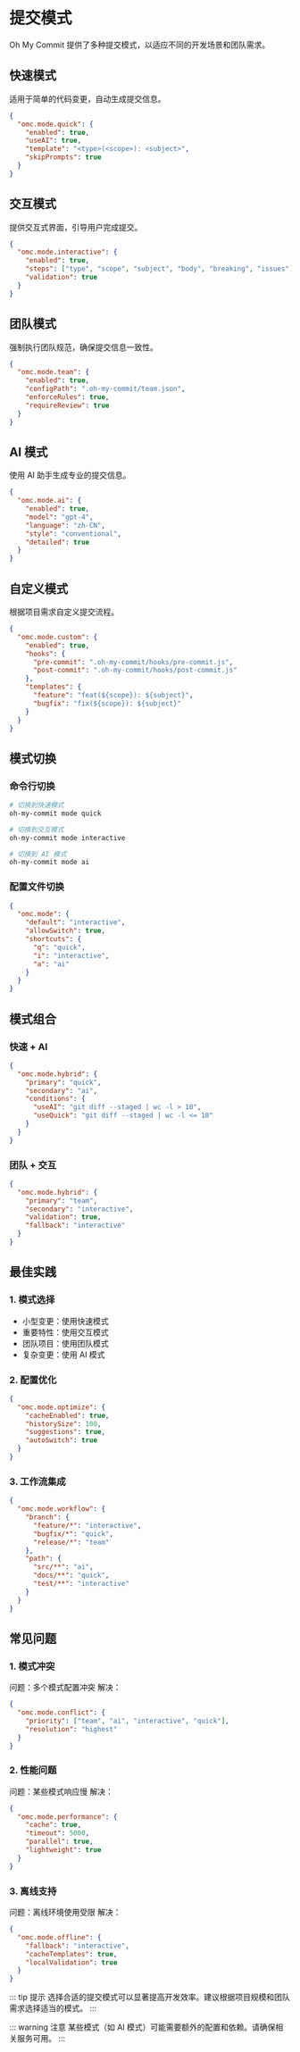 # 提交模式

Oh My Commit 提供了多种提交模式，以适应不同的开发场景和团队需求。

## 快速模式

适用于简单的代码变更，自动生成提交信息。

```json
{
  "omc.mode.quick": {
    "enabled": true,
    "useAI": true,
    "template": "<type>(<scope>): <subject>",
    "skipPrompts": true
  }
}
```

## 交互模式

提供交互式界面，引导用户完成提交。

```json
{
  "omc.mode.interactive": {
    "enabled": true,
    "steps": ["type", "scope", "subject", "body", "breaking", "issues"],
    "validation": true
  }
}
```

## 团队模式

强制执行团队规范，确保提交信息一致性。

```json
{
  "omc.mode.team": {
    "enabled": true,
    "configPath": ".oh-my-commit/team.json",
    "enforceRules": true,
    "requireReview": true
  }
}
```

## AI 模式

使用 AI 助手生成专业的提交信息。

```json
{
  "omc.mode.ai": {
    "enabled": true,
    "model": "gpt-4",
    "language": "zh-CN",
    "style": "conventional",
    "detailed": true
  }
}
```

## 自定义模式

根据项目需求自定义提交流程。

```json
{
  "omc.mode.custom": {
    "enabled": true,
    "hooks": {
      "pre-commit": ".oh-my-commit/hooks/pre-commit.js",
      "post-commit": ".oh-my-commit/hooks/post-commit.js"
    },
    "templates": {
      "feature": "feat(${scope}): ${subject}",
      "bugfix": "fix(${scope}): ${subject}"
    }
  }
}
```

## 模式切换

### 命令行切换

```bash
# 切换到快速模式
oh-my-commit mode quick

# 切换到交互模式
oh-my-commit mode interactive

# 切换到 AI 模式
oh-my-commit mode ai
```

### 配置文件切换

```json
{
  "omc.mode": {
    "default": "interactive",
    "allowSwitch": true,
    "shortcuts": {
      "q": "quick",
      "i": "interactive",
      "a": "ai"
    }
  }
}
```

## 模式组合

### 快速 + AI

```json
{
  "omc.mode.hybrid": {
    "primary": "quick",
    "secondary": "ai",
    "conditions": {
      "useAI": "git diff --staged | wc -l > 10",
      "useQuick": "git diff --staged | wc -l <= 10"
    }
  }
}
```

### 团队 + 交互

```json
{
  "omc.mode.hybrid": {
    "primary": "team",
    "secondary": "interactive",
    "validation": true,
    "fallback": "interactive"
  }
}
```

## 最佳实践

### 1. 模式选择

- 小型变更：使用快速模式
- 重要特性：使用交互模式
- 团队项目：使用团队模式
- 复杂变更：使用 AI 模式

### 2. 配置优化

```json
{
  "omc.mode.optimize": {
    "cacheEnabled": true,
    "historySize": 100,
    "suggestions": true,
    "autoSwitch": true
  }
}
```

### 3. 工作流集成

```json
{
  "omc.mode.workflow": {
    "branch": {
      "feature/*": "interactive",
      "bugfix/*": "quick",
      "release/*": "team"
    },
    "path": {
      "src/**": "ai",
      "docs/**": "quick",
      "test/**": "interactive"
    }
  }
}
```

## 常见问题

### 1. 模式冲突

问题：多个模式配置冲突
解决：

```json
{
  "omc.mode.conflict": {
    "priority": ["team", "ai", "interactive", "quick"],
    "resolution": "highest"
  }
}
```

### 2. 性能问题

问题：某些模式响应慢
解决：

```json
{
  "omc.mode.performance": {
    "cache": true,
    "timeout": 5000,
    "parallel": true,
    "lightweight": true
  }
}
```

### 3. 离线支持

问题：离线环境使用受限
解决：

```json
{
  "omc.mode.offline": {
    "fallback": "interactive",
    "cacheTemplates": true,
    "localValidation": true
  }
}
```

::: tip 提示
选择合适的提交模式可以显著提高开发效率。建议根据项目规模和团队需求选择适当的模式。
:::

::: warning 注意
某些模式（如 AI 模式）可能需要额外的配置和依赖。请确保相关服务可用。
:::
